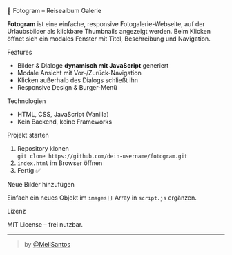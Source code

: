  📸 Fotogram – Reisealbum Galerie

**Fotogram** ist eine einfache, responsive Fotogalerie-Webseite, auf der Urlaubsbilder als klickbare Thumbnails angezeigt werden. Beim Klicken öffnet sich ein modales Fenster mit Titel, Beschreibung und Navigation.

  Features

- Bilder & Dialoge **dynamisch mit JavaScript** generiert  
- Modale Ansicht mit Vor-/Zurück-Navigation  
- Klicken außerhalb des Dialogs schließt ihn  
- Responsive Design & Burger-Menü

 Technologien

- HTML, CSS, JavaScript (Vanilla)  
- Kein Backend, keine Frameworks


 Projekt starten
 
1. Repository klonen  
   `git clone https://github.com/dein-username/fotogram.git`
2. `index.html` im Browser öffnen  
3. Fertig ✅

 Neue Bilder hinzufügen

Einfach ein neues Objekt im `images[]` Array in `script.js` ergänzen.

 Lizenz

MIT License – frei nutzbar.

---

> by [@MeliSantos](https://github.com/MeliSantos)
